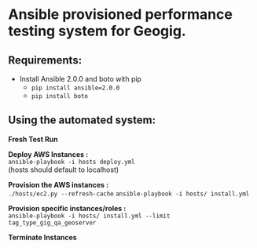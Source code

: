 # Ansible provisioned performance testing system for Geogig.


## Requirements:

* Install Ansible 2.0.0 and boto with pip
  * `pip install ansible=2.0.0`
  * `pip install boto`

## Using the automated system:

**Fresh Test Run**

**Deploy AWS Instances :**  
  `ansible-playbook -i hosts deploy.yml`  
  (hosts should default to localhost)

**Provision the AWS instances :**  
  `./hosts/ec2.py --refresh-cache`
  `ansible-playbook -i hosts/ install.yml`
  
**Provision specific instances/roles :**  
 `ansible-playbook -i hosts/ install.yml --limit tag_type_gig_qa_geoserver`

**Terminate Instances**